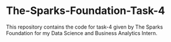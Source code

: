 # The-Sparks-Foundation-Task-4
This repository contains the code for task-4 given by The Sparks Foundation for my Data Science and Business Analytics Intern.
